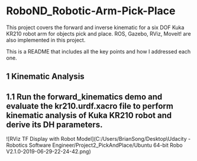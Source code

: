 # RoboND_Robotic-Arm-Pick-Place

This project covers the forward and inverse kinematic for a six DOF Kuka KR210 robot arm for objects pick and place.
ROS, Gazebo, RViz, Moveit! are also implemented in this project.

This is a README that includes all the key points and how I addressed each one.

## 1 Kinematic Analysis
## 1.1 Run the forward_kinematics demo and evaluate the kr210.urdf.xacro file to perform kinematic analysis of Kuka KR210 robot and derive its DH parameters.
![RViz TF Display with Robot Model](C:/Users/BrianSong/Desktop\Udacity - Robotics Software Engineer/Project2_PickAndPlace/Ubuntu 64-bit Robo V2.1.0-2019-06-29-22-24-42.png)
